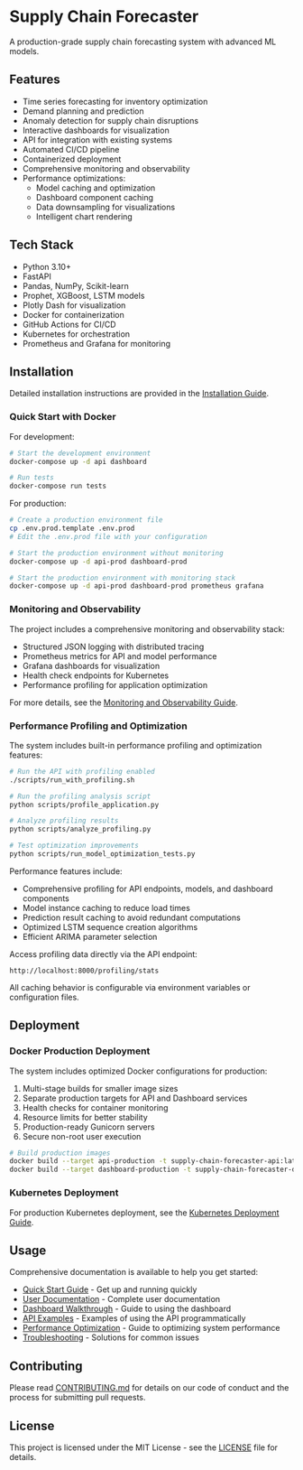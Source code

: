 # Supply Chain Forecaster

A production-grade supply chain forecasting system with advanced ML models.

## Features

- Time series forecasting for inventory optimization
- Demand planning and prediction
- Anomaly detection for supply chain disruptions
- Interactive dashboards for visualization
- API for integration with existing systems
- Automated CI/CD pipeline
- Containerized deployment
- Comprehensive monitoring and observability
- Performance optimizations:
  - Model caching and optimization
  - Dashboard component caching
  - Data downsampling for visualizations
  - Intelligent chart rendering

## Tech Stack

- Python 3.10+
- FastAPI
- Pandas, NumPy, Scikit-learn
- Prophet, XGBoost, LSTM models
- Plotly Dash for visualization
- Docker for containerization
- GitHub Actions for CI/CD
- Kubernetes for orchestration
- Prometheus and Grafana for monitoring

## Installation

Detailed installation instructions are provided in the [Installation Guide](docs/installation.md).

### Quick Start with Docker

For development:

```bash
# Start the development environment
docker-compose up -d api dashboard

# Run tests
docker-compose run tests
```

For production:

```bash
# Create a production environment file
cp .env.prod.template .env.prod
# Edit the .env.prod file with your configuration

# Start the production environment without monitoring
docker-compose up -d api-prod dashboard-prod

# Start the production environment with monitoring stack
docker-compose up -d api-prod dashboard-prod prometheus grafana
```

### Monitoring and Observability

The project includes a comprehensive monitoring and observability stack:

- Structured JSON logging with distributed tracing
- Prometheus metrics for API and model performance
- Grafana dashboards for visualization
- Health check endpoints for Kubernetes
- Performance profiling for application optimization

For more details, see the [Monitoring and Observability Guide](docs/deployment/monitoring.md).

### Performance Profiling and Optimization

The system includes built-in performance profiling and optimization features:

```bash
# Run the API with profiling enabled
./scripts/run_with_profiling.sh

# Run the profiling analysis script
python scripts/profile_application.py

# Analyze profiling results
python scripts/analyze_profiling.py

# Test optimization improvements
python scripts/run_model_optimization_tests.py
```

Performance features include:
- Comprehensive profiling for API endpoints, models, and dashboard components
- Model instance caching to reduce load times
- Prediction result caching to avoid redundant computations
- Optimized LSTM sequence creation algorithms
- Efficient ARIMA parameter selection

Access profiling data directly via the API endpoint:
```
http://localhost:8000/profiling/stats
```

All caching behavior is configurable via environment variables or configuration files.

## Deployment

### Docker Production Deployment

The system includes optimized Docker configurations for production:

1. Multi-stage builds for smaller image sizes
2. Separate production targets for API and Dashboard services
3. Health checks for container monitoring
4. Resource limits for better stability
5. Production-ready Gunicorn servers
6. Secure non-root user execution

```bash
# Build production images
docker build --target api-production -t supply-chain-forecaster-api:latest .
docker build --target dashboard-production -t supply-chain-forecaster-dashboard:latest .
```

### Kubernetes Deployment

For production Kubernetes deployment, see the [Kubernetes Deployment Guide](k8s/README.md).

## Usage

Comprehensive documentation is available to help you get started:

- [Quick Start Guide](docs/usage/quickstart.md) - Get up and running quickly
- [User Documentation](docs/usage/index.md) - Complete user documentation
- [Dashboard Walkthrough](docs/usage/dashboard_walkthrough.md) - Guide to using the dashboard
- [API Examples](docs/usage/api_examples.md) - Examples of using the API programmatically
- [Performance Optimization](docs/performance_optimization.md) - Guide to optimizing system performance
- [Troubleshooting](docs/usage/troubleshooting.md) - Solutions for common issues

## Contributing

Please read [CONTRIBUTING.md](CONTRIBUTING.md) for details on our code of conduct and the process for submitting pull requests.

## License

This project is licensed under the MIT License - see the [LICENSE](LICENSE) file for details.